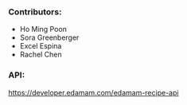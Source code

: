 ### Contributors:

- Ho Ming Poon
- Sora Greenberger
- Excel Espina
- Rachel Chen

### API:

https://developer.edamam.com/edamam-recipe-api


